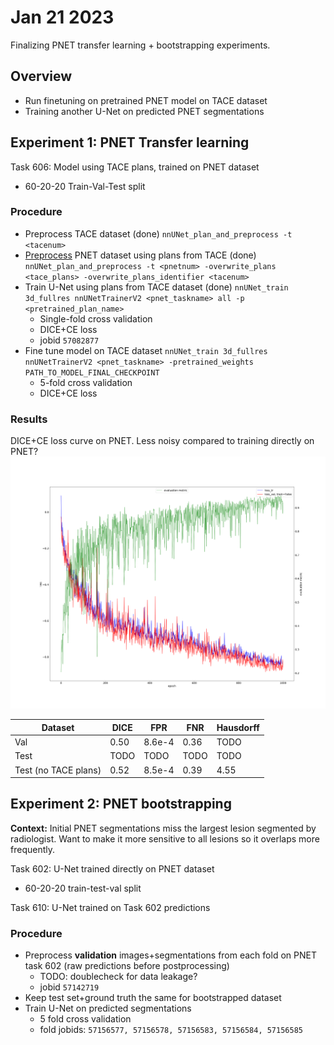 # Jan 21 2023
Finalizing PNET transfer learning + bootstrapping experiments.

## Overview
- Run finetuning on pretrained PNET model on TACE dataset
- Training another U-Net on predicted PNET segmentations

## Experiment 1: PNET Transfer learning
Task 606: Model using TACE plans, trained on PNET dataset
- 60-20-20 Train-Val-Test split

### Procedure
- Preprocess TACE dataset (done) `nnUNet_plan_and_preprocess -t <tacenum>`
- [Preprocess](experiment1/pn_transfer_preprocess.sh) PNET dataset using plans from TACE (done) `nnUNet_plan_and_preprocess -t <pnetnum> -overwrite_plans <tace_plans> -overwrite_plans_identifier <tacenum>`
- Train U-Net using plans from TACE dataset (done) `nnUNet_train 3d_fullres nnUNetTrainerV2 <pnet_taskname> all -p <pretrained_plan_name>`
  - Single-fold cross validation
  - DICE+CE loss
  - jobid `57082877`
- Fine tune model on TACE dataset `nnUNet_train 3d_fullres nnUNetTrainerV2 <pnet_taskname> -pretrained_weights PATH_TO_MODEL_FINAL_CHECKPOINT`
  - 5-fold cross validation
  - DICE+CE loss


### Results
DICE+CE loss curve on PNET. Less noisy compared to training directly on PNET?  
![Initial loss curve](experiment1/PNET/progress.png)

|        Dataset       | DICE |  FPR  | FNR | Hausdorff | 
| -------------------- | ---- | ----- | --- | --------- |
| Val                  | 0.50 | 8.6e-4| 0.36| TODO      |
| Test                 | TODO | TODO  | TODO| TODO      |
| Test (no TACE plans) | 0.52 | 8.5e-4| 0.39| 4.55      |
## Experiment 2: PNET bootstrapping
**Context:** Initial PNET segmentations miss the largest lesion segmented by radiologist. Want to make it more sensitive to all lesions so it overlaps more frequently.

Task 602: U-Net trained directly on PNET dataset
- 60-20-20 train-test-val split

Task 610: U-Net trained on Task 602 predictions

### Procedure
- Preprocess **validation** images+segmentations from each fold on PNET task 602 (raw predictions before postprocessing)
  - TODO: doublecheck for data leakage?
  - jobid `57142719`
- Keep test set+ground truth the same for bootstrapped dataset
- Train U-Net on predicted segmentations
  - 5 fold cross validation
  - fold jobids: `57156577, 57156578, 57156583, 57156584, 57156585`
